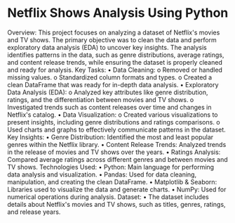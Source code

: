 # Netflix Shows Analysis Using Python
Overview:
This project focuses on analyzing a dataset of Netflix's movies and TV shows. The primary objective was to clean the data and perform exploratory data analysis (EDA) to uncover key insights. The analysis identifies patterns in the data, such as genre distributions, average ratings, and content release trends, while ensuring the dataset is properly cleaned and ready for analysis.
Key Tasks:
•	Data Cleaning:
o	Removed or handled missing values.
o	Standardized column formats and types.
o	Created a clean DataFrame that was ready for in-depth data analysis.
•	Exploratory Data Analysis (EDA):
o	Analyzed key attributes like genre distribution, ratings, and the differentiation between movies and TV shows.
o	Investigated trends such as content releases over time and changes in Netflix's catalog.
•	Data Visualization:
o	Created various visualizations to present insights, including genre distributions and ratings comparisons.
o	Used charts and graphs to effectively communicate patterns in the dataset.
Key Insights:
•	Genre Distribution: Identified the most and least popular genres within the Netflix library.
•	Content Release Trends: Analyzed trends in the release of movies and TV shows over the years.
•	Ratings Analysis: Compared average ratings across different genres and between movies and TV shows.
Technologies Used:
•	Python: Main language for performing data analysis and visualization.
•	Pandas: Used for data cleaning, manipulation, and creating the clean DataFrame.
•	Matplotlib & Seaborn: Libraries used to visualize the data and generate charts.
•	NumPy: Used for numerical operations during analysis.
Dataset:
•	The dataset includes details about Netflix's movies and TV shows, such as titles, genres, ratings, and release years.


